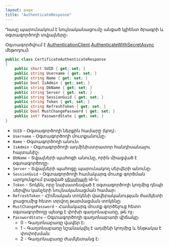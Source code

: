 ```yaml
---
layout: page
title: "AuthenticateResponse" 
---
```


Դասը պարունակում է նույնականացումը անցած կլիենտ ծրագրի և օգտագործողի տվյալները։

Օգտագործվում է [AuthenticationClient](../routes/AuthenticationClient.md).[AuthenticateWithSecretAsync](../routes/AuthenticationClient.md#authenticatewithsecretasync) մեթոդում։

```c#
public class CertificateAuthenticateResponse
{
    public short SUID { get; set; }
    public string Username { get; set; }
    public string Name { get; set; }
    public bool IsAdmin { get; set; }
    public string DbName { get; set; }
    public string Server { get; set; }
    public string SessionGuid { get; set; }
    public string Token { get; set; }
    public string RefreshToken { get; set; }
    public bool MustChangePassword { get; set; }
    public int? PasswordState { get; set; }
}
```

* `SUID` - Օգտագործողի ներքին համարը (կոդ)։
* `Username` - Օգտագործողի մուտքանունը։
* `Name` - Օգտագործողի անուն։
* `IsAdmin` - Օգտագործողի ադմինիստրատոր հանդիսանալու հայտանիշ։
* `DbName` - Տվյալների պահոցի անունը, որին միացված է օգտագործողը։
* `Server` - Տվյալների պահոցը պարունակող սերվերի անունը։
* `SessionGuid` - Օգտագործողի համակարգ մուտք գործման արդյունքում բացված [սեսսիայի](../../server_api/types/SessionInfo.md) id-ն։
* `Token` - Տոկեն, որը նախատեսված է օգտագործողի կողմից դեպի սերվիս կանչերի նույնականացման համար։
* `RefreshToken` - Հիմնական տոկենի վավերականության ժամկետի լրացումից հետո տրվող թարմացման տոկենը։
* `MustChangePassword` - Համակարգ մուտք գործելուց հետո օգտագործողը պետք է փոխի գաղտնաբառը, թե ոչ։
* `PasswordState` - Օգտագործողի գաղտնաբառի վիճակը։
    * 0 - Գաղտնաբառը վավեր է։
    * 1 - Գաղտնաբառը նշանակվել է ադմինի կողմից և ենթակա է փոփոխման:
    * 2 - Գաղտնաբառը ժամկետանց է։




